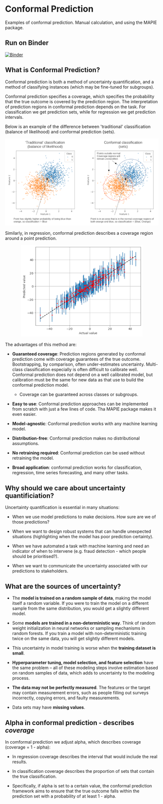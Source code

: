 # Conformal Prediction

Examples of conformal prediction. Manual calculation, and using the MAPIE package.

## Run on Binder

[![Binder](https://mybinder.org/badge_logo.svg)](https://mybinder.org/v2/gh/MichaelAllen1966/conformal_prediction/main)

## What is Conformal Prediction?

Conformal prediction is both a method of uncertainty quantification, and a method of classifying instances (which may be fine-tuned for subgroups).

Conformal prediction specifies a coverage, which specifies the probability that the true outcome is covered by the prediction region. The interpretation of prediction regions in conformal prediction depends on the task. For classification we get prediction sets, while for regression we get prediction intervals.

Below is an example of the difference between 'traditional' classification (balance of likelihood) and conformal prediction (sets).

<p align="center">
  <img src="./images/conformal_sets.png" width="600">
</p>


Similarly, in regression, conformal prediction describes a coverage region around a point prediction. 

<p align="center">
  <img src="./images/regression.png" width="400">
</p>

The advantages of this method are:

- **Guaranteed coverage**: Prediction regions generated by conformal prediction come with coverage guarantees of the true outcome. Bootstrapping, by comparison, often under-estimates uncertainty. Multi-class classification especially is often difficult to calibrate well. Conformal prediction does not depend on a well calibrated model, but calibration must be the same for new data as that use to build the conformal prediction model.
    - Coverage can be guaranteed across classes or subgroups.

- **Easy to use**: Conformal prediction approaches can be implemented from scratch with just a few lines of code. Tha MAPIE package makes it even easier.

- **Model-agnostic**: Conformal prediction works with any machine learning model.

- **Distribution-free**: Conformal prediction makes no distributional assumptions.

- **No retraining required**: Conformal prediction can be used without retraining the model.

- **Broad application**: conformal prediction works for classification, regression, time series forecasting, and many other tasks.

## Why should we care about uncertainty quantificiation?

Uncertainty quantification is essential in many situations:

- When we use model predictions to make decisions. How sure are we of those predictions?

- When we want to design robust systems that can handle unexpected situations (highlighting when the model has poor prediction certainty).

- When we have automated a task with machine learning and need an indicator of when to intervene (e.g. fraud detection - which people should be prioritised?).

- When we want to communicate the uncertainty associated with our predictions to stakeholders.

## What are the sources of uncertainty?

- The **model is trained on a random sample of data**, making the model itself a random variable. If you were to train the model on a different sample from the same distribution, you would get a slightly different model.

- Some **models are trained in a non-deterministic way**. Think of random weight initialization in neural networks or sampling mechanisms in random forests. If you train a model with non-deterministic training twice on the same data, you will get slightly different models.

- This uncertainty in model training is worse when the **training dataset is small**.

- **Hyperparameter tuning, model selection, and feature selection** have the same problem – all of these modeling steps involve estimation based on random samples of data, which adds to uncertainty to the modeling process.

- **The data may not be perfectly measured**. The features or the target may contain measurement errors, such as people filling out surveys incorrectly, copying errors, and faulty measurements.

- Data sets may have **missing values**.

## Alpha in conformal prediction - describes *coverage*

In comformal prediction we adjust alpha, which describes coverage (coverage = 1 - alpha):

- In regression coverage describes the interval that would include the real results.

- In classification coverage describes the proportion of sets that contain the true classification.

 - Specifically, if alpha is set to a certain value, the conformal prediction framework aims to ensure that the true outcome falls within the prediction set with a probability of at least 1 - alpha.
